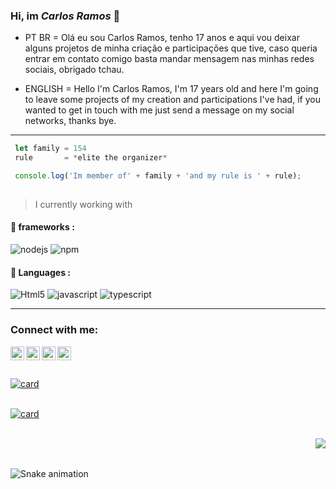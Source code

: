 ### Hi, im *Carlos Ramos* 💙

- PT BR = Olá eu sou Carlos Ramos, tenho 17 anos e aqui vou deixar alguns projetos de minha criação e participações que tive, caso queria entrar em contato comigo basta mandar mensagem nas minhas redes sociais, obrigado tchau.

- ENGLISH = Hello I'm Carlos Ramos, I'm 17 years old and here I'm going to leave some projects of my creation and participations I've had, if you wanted to get in touch with me just send a message on my social networks, thanks bye.
---

 ```js
  let family = 154
  rule       = *elite the organizer*
 
  console.log('Im member of' + family + 'and my rule is ' + rule);
  
  ```
  
  > I currently working with 
  
  
#### :electric_plug:  frameworks : 
![nodejs](https://img.shields.io/badge/Node.js-339933?style=for-the-badge&logo=nodedotjs&logoColor=white)
![npm](https://img.shields.io/badge/npm-CB3837?style=for-the-badge&logo=npm&logoColor=white)

#### :electric_plug:  Languages : 
![Html5](https://img.shields.io/badge/HTML5-E34F26?style=for-the-badge&logo=html5&logoColor=white)
![javascript](https://img.shields.io/badge/JavaScript-F7DF1E?style=for-the-badge&logo=javascript&logoColor=black)
![typescript](https://img.shields.io/badge/TypeScript-007ACC?style=for-the-badge&logo=typescript&logoColor=white)

---


### Connect with me:

[<img align="left" alt="seunome | YouTube" width="22px" src="https://cdn.discordapp.com/attachments/872578800607715338/874345316218974209/Discord-Logo-Black.svg" />][discord]
[<img align="left" alt="seunome | YouTube" width="22px" src="https://cdn.jsdelivr.net/npm/simple-icons@v3/icons/youtube.svg" />][youtube]
[<img align="left" alt="seunome | Twitter" width="22px" src="https://cdn.jsdelivr.net/npm/simple-icons@v3/icons/twitter.svg" />][twitter]
[<img align="left" alt="seunome | Instagram" width="22px" src="https://cdn.jsdelivr.net/npm/simple-icons@v3/icons/instagram.svg" />][instagram]


<!--Definição dos Links---->
[discord]: http://www.discord.gg/luv
[twitter]: https://twitter.com/og.carlos7
[youtube]: https://www.youtube.com/c/
[instagram]: https://instagram.com/og.carlos7
<br > <br >
<br >[![card](https://github-readme-stats.vercel.app/api?username=lilfofo154&theme=merko)](https://github.com/lilfofo154/)<br >

<br > [![card](https://github-readme-stats.vercel.app/api/top-langs/?username=lilfofo154&hide=html&layout=compact&theme=dark)](https://github.com/lilfofo154/) <br >


<br > <img src="https://64.media.tumblr.com/7aca31afe9d2aa976963485935c0d163/096e1b7c34015ab8-d7/s400x600/0e57cf5011e706a9fb607f47b3dac1d5c31b1ed0.gifv" align="right"> <br > 

<br > ![Snake animation](https://github.com/Lilfofo154/Lilfofo154/blob/output/github-contribution-grid-snake.svg) <br >
